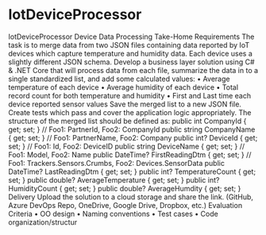 # IotDeviceProcessor
IotDeviceProcessor
Device Data Processing Take-Home
Requirements
The task is to merge data from two JSON files containing data reported by IoT devices which capture 
temperature and humidity data. Each device uses a slightly different JSON schema.
Develop a business layer solution using C# & .NET Core that will process data from each file, summarize the data 
in to a single standardized list, and add some calculated values:
• Average temperature of each device
• Average humidity of each device
• Total record count for both temperature and humidity 
• First and Last time each device reported sensor values
Save the merged list to a new JSON file.
Create tests which pass and cover the application logic appropriately.
The structure of the merged list should be defined as:
 public int CompanyId { get; set; } // Foo1: PartnerId, Foo2: CompanyId
 public string CompanyName { get; set; } // Foo1: PartnerName, Foo2: Company
 public int? DeviceId { get; set; } // Foo1: Id, Foo2: DeviceID
 public string DeviceName { get; set; } // Foo1: Model, Foo2: Name
 public DateTime? FirstReadingDtm { get; set; } // Foo1: Trackers.Sensors.Crumbs, Foo2: Devices.SensorData
 public DateTime? LastReadingDtm { get; set; }
 public int? TemperatureCount { get; set; }
 public double? AverageTemperature { get; set; }
 public int? HumidityCount { get; set; }
 public double? AverageHumdity { get; set; }
Delivery
Upload the solution to a cloud storage and share the link. (GitHub, Azure DevOps Repo, OneDrive, Google Drive, 
Dropbox, etc.)
Evaluation Criteria
• OO design
• Naming conventions
• Test cases
• Code organization/structur
